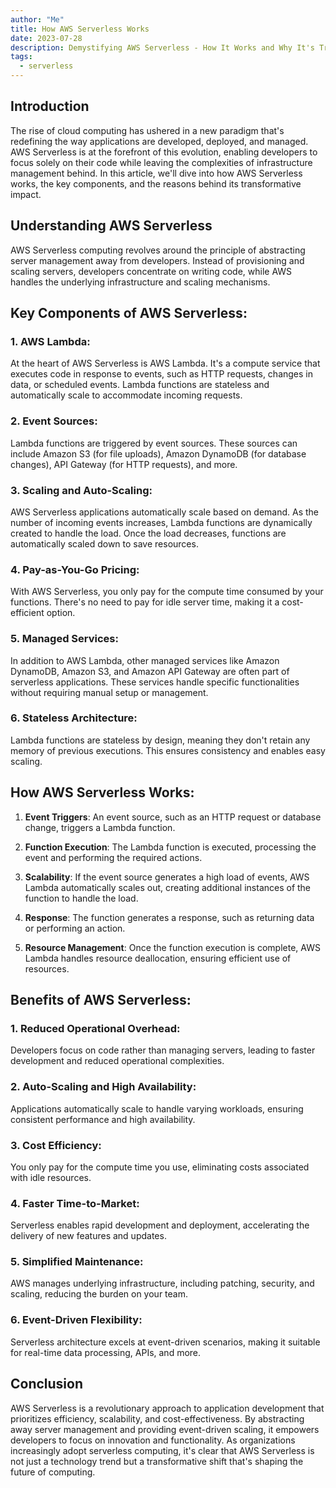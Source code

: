 ```yaml
---
author: "Me"
title: How AWS Serverless Works
date: 2023-07-28
description: Demystifying AWS Serverless - How It Works and Why It's Transforming Computing
tags:
  - serverless
---
```


## Introduction

The rise of cloud computing has ushered in a new paradigm that's redefining the way applications are developed, deployed, and managed. AWS Serverless is at the forefront of this evolution, enabling developers to focus solely on their code while leaving the complexities of infrastructure management behind. In this article, we'll dive into how AWS Serverless works, the key components, and the reasons behind its transformative impact.

## Understanding AWS Serverless

AWS Serverless computing revolves around the principle of abstracting server management away from developers. Instead of provisioning and scaling servers, developers concentrate on writing code, while AWS handles the underlying infrastructure and scaling mechanisms.

## Key Components of AWS Serverless:

### 1. **AWS Lambda**:
At the heart of AWS Serverless is AWS Lambda. It's a compute service that executes code in response to events, such as HTTP requests, changes in data, or scheduled events. Lambda functions are stateless and automatically scale to accommodate incoming requests.

### 2. **Event Sources**:
Lambda functions are triggered by event sources. These sources can include Amazon S3 (for file uploads), Amazon DynamoDB (for database changes), API Gateway (for HTTP requests), and more.

### 3. **Scaling and Auto-Scaling**:
AWS Serverless applications automatically scale based on demand. As the number of incoming events increases, Lambda functions are dynamically created to handle the load. Once the load decreases, functions are automatically scaled down to save resources.

### 4. **Pay-as-You-Go Pricing**:
With AWS Serverless, you only pay for the compute time consumed by your functions. There's no need to pay for idle server time, making it a cost-efficient option.

### 5. **Managed Services**:
In addition to AWS Lambda, other managed services like Amazon DynamoDB, Amazon S3, and Amazon API Gateway are often part of serverless applications. These services handle specific functionalities without requiring manual setup or management.

### 6. **Stateless Architecture**:
Lambda functions are stateless by design, meaning they don't retain any memory of previous executions. This ensures consistency and enables easy scaling.

## How AWS Serverless Works:

1. **Event Triggers**: An event source, such as an HTTP request or database change, triggers a Lambda function.

2. **Function Execution**: The Lambda function is executed, processing the event and performing the required actions.

3. **Scalability**: If the event source generates a high load of events, AWS Lambda automatically scales out, creating additional instances of the function to handle the load.

4. **Response**: The function generates a response, such as returning data or performing an action.

5. **Resource Management**: Once the function execution is complete, AWS Lambda handles resource deallocation, ensuring efficient use of resources.

## Benefits of AWS Serverless:

### 1. **Reduced Operational Overhead**:
Developers focus on code rather than managing servers, leading to faster development and reduced operational complexities.

### 2. **Auto-Scaling and High Availability**:
Applications automatically scale to handle varying workloads, ensuring consistent performance and high availability.

### 3. **Cost Efficiency**:
You only pay for the compute time you use, eliminating costs associated with idle resources.

### 4. **Faster Time-to-Market**:
Serverless enables rapid development and deployment, accelerating the delivery of new features and updates.

### 5. **Simplified Maintenance**:
AWS manages underlying infrastructure, including patching, security, and scaling, reducing the burden on your team.

### 6. **Event-Driven Flexibility**:
Serverless architecture excels at event-driven scenarios, making it suitable for real-time data processing, APIs, and more.

## Conclusion

AWS Serverless is a revolutionary approach to application development that prioritizes efficiency, scalability, and cost-effectiveness. By abstracting away server management and providing event-driven scaling, it empowers developers to focus on innovation and functionality. As organizations increasingly adopt serverless computing, it's clear that AWS Serverless is not just a technology trend but a transformative shift that's shaping the future of computing.